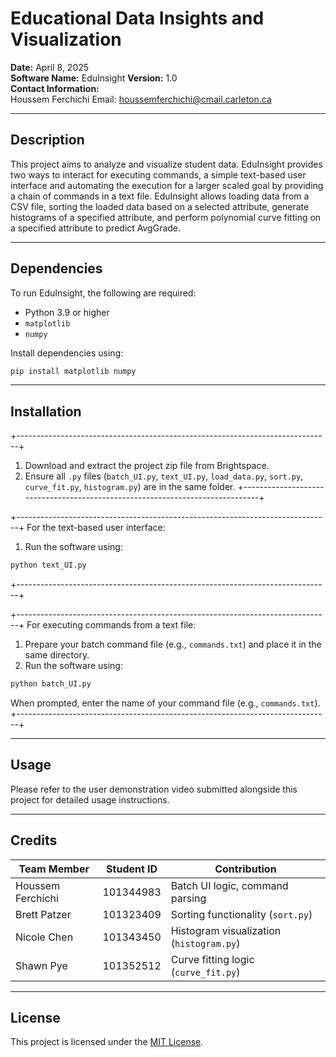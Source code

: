 
# Educational Data Insights and Visualization

**Date:** April 8, 2025  
**Software Name:** EduInsight
**Version:** 1.0  
**Contact Information:**  
Houssem Ferchichi
Email: houssemferchichi@cmail.carleton.ca

---

## Description

This project aims to analyze and visualize student data. EduInsight provides two ways to interact for executing commands, a simple text-based user interface and automating the execution for a larger scaled goal by providing a chain of commands in a text file. EduInsight allows loading data from a CSV file, sorting the loaded data based on a selected attribute, generate histograms of a specified attribute, and perform polynomial curve fitting on a specified attribute to predict AvgGrade.

---

## Dependencies

To run EduInsight, the following are required:

- Python 3.9 or higher
- `matplotlib`
- `numpy`

Install dependencies using:

```bash
pip install matplotlib numpy
```

---

## Installation

+------------------------------------------------------------------------------+
1. Download and extract the project zip file from Brightspace.
2. Ensure all `.py` files (`batch_UI.py`, `text_UI.py`, `load_data.py`, `sort.py`, `curve_fit.py`, `histogram.py`) are in the same folder.
+------------------------------------------------------------------------------+

+------------------------------------------------------------------------------+
For the text-based user interface:
1. Run the software using:
```bash
python text_UI.py
```                                                  
+------------------------------------------------------------------------------+

+------------------------------------------------------------------------------+
For executing commands from a text file:
1. Prepare your batch command file (e.g., `commands.txt`) and place it in the same directory.
2. Run the software using:
```bash
python batch_UI.py
```
When prompted, enter the name of your command file (e.g., `commands.txt`).
+------------------------------------------------------------------------------+

---

## Usage

Please refer to the user demonstration video submitted alongside this project for detailed usage instructions.

---

## Credits

| Team Member        | Student ID   | Contribution                          |
|--------------------|--------------|----------------------------------------|
| Houssem Ferchichi  | 101344983    | Batch UI logic, command parsing        |
| Brett Patzer       | 101323409    | Sorting functionality (`sort.py`)      |
| Nicole Chen        | 101343450    | Histogram visualization (`histogram.py`) |
| Shawn Pye          | 101352512    | Curve fitting logic (`curve_fit.py`)   |

---

## License

This project is licensed under the [MIT License](https://choosealicense.com/licenses/mit/).
